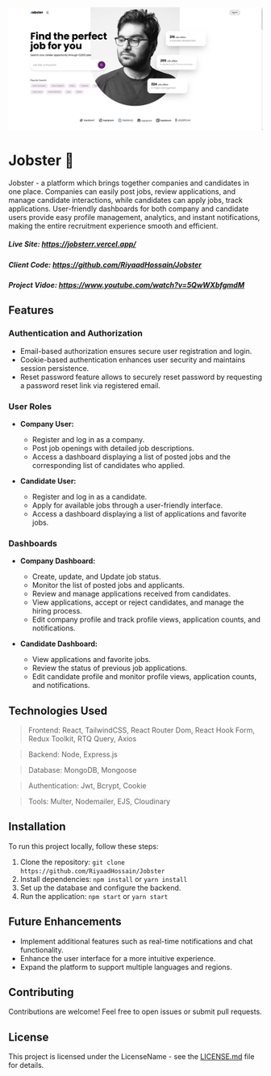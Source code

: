 ![alt text](/screenshots/jobster-home.png)

# Jobster 💼

Jobster - a platform which brings together companies and candidates in one place. Companies can easily post jobs, review applications, and manage candidate interactions, while candidates can apply jobs, track applications. User-friendly dashboards for both company and candidate users provide easy profile management, analytics, and instant notifications, making the entire recruitment experience smooth and efficient.

##### Live Site: https://jobsterr.vercel.app/

##### Client Code: https://github.com/RiyaadHossain/Jobster

##### Project Vidoe: https://www.youtube.com/watch?v=5QwWXbfgmdM

## Features

### Authentication and Authorization

- Email-based authorization ensures secure user registration and login.
- Cookie-based authentication enhances user security and maintains session persistence.
- Reset password feature allows to securely reset password by requesting a password reset link via registered email.

### User Roles

- **Company User:**

  - Register and log in as a company.
  - Post job openings with detailed job descriptions.
  - Access a dashboard displaying a list of posted jobs and the corresponding list of candidates who applied.

- **Candidate User:**
  - Register and log in as a candidate.
  - Apply for available jobs through a user-friendly interface.
  - Access a dashboard displaying a list of applications and favorite jobs.

### Dashboards

- **Company Dashboard:**

  - Create, update, and Update job status.
  - Monitor the list of posted jobs and applicants.
  - Review and manage applications received from candidates.
  - View applications, accept or reject candidates, and manage the hiring process.
  - Edit company profile and track profile views, application counts, and notifications.

- **Candidate Dashboard:**
  - View applications and favorite jobs.
  - Review the status of previous job applications.
  - Edit candidate profile and monitor profile views, application counts, and notifications.

## Technologies Used

> Frontend: React, TailwindCSS, React Router Dom, React Hook Form, Redux Toolkit, RTQ Query, Axios

> Backend: Node, Express.js

> Database: MongoDB, Mongoose

> Authentication: Jwt, Bcrypt, Cookie

> Tools: Multer, Nodemailer, EJS, Cloudinary

## Installation

To run this project locally, follow these steps:

1. Clone the repository: `git clone https://github.com/RiyaadHossain/Jobster`
2. Install dependencies: `npm install` or `yarn install`
3. Set up the database and configure the backend.
4. Run the application: `npm start` or `yarn start`

## Future Enhancements

- Implement additional features such as real-time notifications and chat functionality.
- Enhance the user interface for a more intuitive experience.
- Expand the platform to support multiple languages and regions.

## Contributing

Contributions are welcome! Feel free to open issues or submit pull requests.

## License

This project is licensed under the LicenseName - see the [LICENSE.md](LICENSE.md) file for details.
